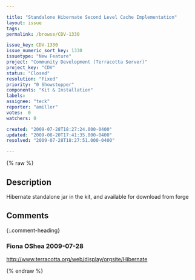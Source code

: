 ```yaml
---

title: "Standalone Hibernate Second Level Cache Implementation"
layout: issue
tags: 
permalink: /browse/CDV-1330

issue_key: CDV-1330
issue_numeric_sort_key: 1330
issuetype: "New Feature"
project: "Community Development (Terracotta Server)"
project_key: "CDV"
status: "Closed"
resolution: "Fixed"
priority: "0 Showstopper"
components: "Kit & Installation"
labels: 
assignee: "teck"
reporter: "amiller"
votes:  0
watchers: 0

created: "2009-07-28T18:27:24.000-0400"
updated: "2009-08-20T17:41:35.000-0400"
resolved: "2009-07-28T18:27:51.000-0400"

---
```




{% raw %}



## Description

<div markdown="1" class="description">

Hibernate standalone jar in the kit, and available for download from forge

</div>

## Comments


{:.comment-heading}
### **Fiona OShea** <span class="date">2009-07-28</span>

<div markdown="1" class="comment">

http://www.terracotta.org/web/display/orgsite/Hibernate

</div>



{% endraw %}
